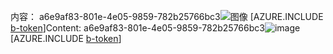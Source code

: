 <span data-ttu-id="e5955-101">内容： a6e9af83-801e-4e05-9859-782b25766bc3![图像](ebf465e6-dc67-494e-b6d7-90cfcb665cff.png)
[AZURE.INCLUDE [b-token](76575d47-3184-42f8-a154-59a72dcfa448.md)]</span><span class="sxs-lookup"><span data-stu-id="e5955-101">Content: a6e9af83-801e-4e05-9859-782b25766bc3![image](ebf465e6-dc67-494e-b6d7-90cfcb665cff.png)
[AZURE.INCLUDE [b-token](76575d47-3184-42f8-a154-59a72dcfa448.md)]</span></span>
